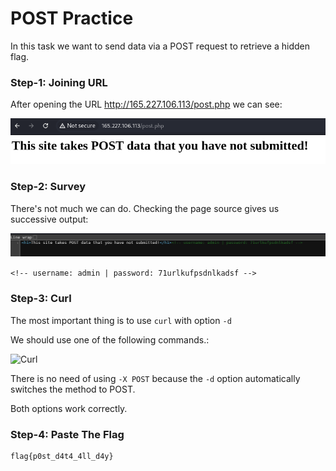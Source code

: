 # POST Practice

In this task we want to send data via a POST request to retrieve a hidden flag.

### Step-1: Joining URL

After opening the URL http://165.227.106.113/post.php we can see:

![POST Practice](POST-Practice.png)

### Step-2: Survey

There's not much we can do. Checking the page source gives us successive output:

![Page Source](postpracticepagesource.png)

```<!-- username: admin | password: 71urlkufpsdnlkadsf -->```

### Step-3: Curl

The most important thing is to use ```curl``` with option ```-d```

We should use one of the following commands.:

![Curl](postpracticecurl.png)

There is no need of using ```-X POST``` because the `-d` option automatically switches the method to POST.

Both options work correctly.

### Step-4: Paste The Flag

```
flag{p0st_d4t4_4ll_d4y}
```

